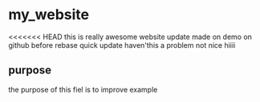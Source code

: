 # my_website
<<<<<<< HEAD
this is really awesome website
update made on demo on github before rebase 
quick update 
haven'this a problem
not nice 
hiiii
## purpose 
the purpose of this fiel is to improve example 


